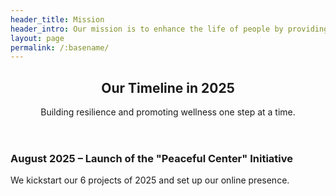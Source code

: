```yaml
---
header_title: Mission
header_intro: Our mission is to enhance the life of people by providing necessity, shelter, welfare, and support to individuals and families facing severe hardships in Vietnam and other developing countries. 
layout: page
permalink: /:basename/
---
```

<section id="two">
  <header class="major">
    <h2>Our Timeline in 2025</h2>
    <p>Building resilience and promoting wellness one step at a time.</p>
  </header>

  <div class="box">
    <h3>August 2025 – Launch of the "Peaceful Center" Initiative</h3>
    <p>We kickstart our 6 projects of 2025 and set up our online presence.</p>
  </div>
</section>
<!-- 
<section id="three">
  <header class="major">
    <h2>Our Core Principles</h2>
  </header>
  <ul class="features">
    <li>
      <h3>Community Resilience</h3>
      <p>We believe in empowering communities to thrive through strategic partnerships and grassroots initiatives.</p>
    </li>
    <li>
      <h3>Wellness and Healing</h3>
      <p>Promoting mental health and wellness is at the heart of our mission, ensuring that all individuals have access to restorative practices.</p>
    </li>
    <li>
      <h3>Global Solidarity</h3>
      <p>We stand in solidarity with underserved communities worldwide, fostering connections that transcend borders.</p>
    </li>
  </ul>
</section> -->